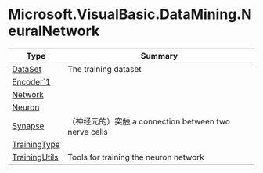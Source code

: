 ﻿
# Microsoft.VisualBasic.DataMining.NeuralNetwork

|Type|Summary|
|----|-------|
|<a href="#" onClick="load('/docs/Microsoft.VisualBasic.DataMining.NeuralNetwork/DataSet.md')">DataSet</a>|The training dataset|
|<a href="#" onClick="load('/docs/Microsoft.VisualBasic.DataMining.NeuralNetwork/Encoder`1.md')">Encoder`1</a>||
|<a href="#" onClick="load('/docs/Microsoft.VisualBasic.DataMining.NeuralNetwork/Network.md')">Network</a>||
|<a href="#" onClick="load('/docs/Microsoft.VisualBasic.DataMining.NeuralNetwork/Neuron.md')">Neuron</a>||
|<a href="#" onClick="load('/docs/Microsoft.VisualBasic.DataMining.NeuralNetwork/Synapse.md')">Synapse</a>|（神经元的）突触 a connection between two nerve cells|
|<a href="#" onClick="load('/docs/Microsoft.VisualBasic.DataMining.NeuralNetwork/TrainingType.md')">TrainingType</a>||
|<a href="#" onClick="load('/docs/Microsoft.VisualBasic.DataMining.NeuralNetwork/TrainingUtils.md')">TrainingUtils</a>|Tools for training the neuron network|

